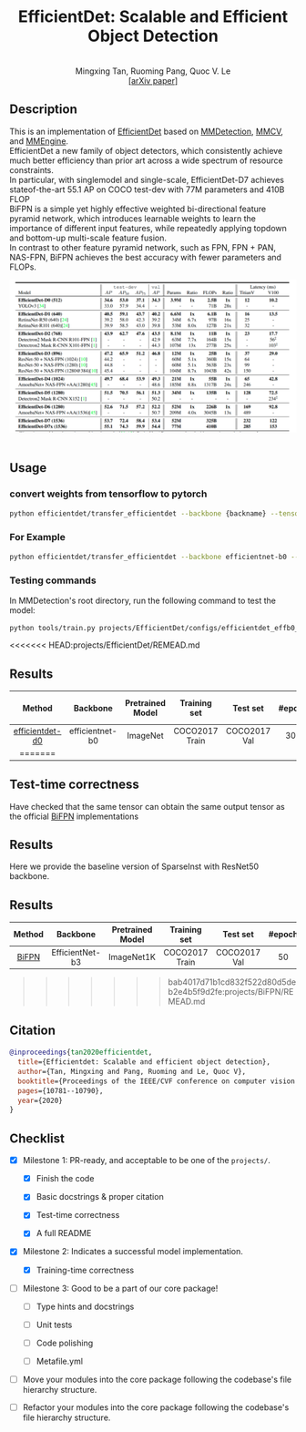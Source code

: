 <div align="center">

# EfficientDet: Scalable and Efficient Object Detection

<br>
Mingxing Tan, Ruoming Pang, Quoc V. Le
<br>
<a href="https://arxiv.org/pdf/1911.09070.pdf">[arXiv paper]</a>
<br>
</div>

## Description

This is an implementation of [EfficientDet](https://github.com/google/automl) based on [MMDetection](https://github.com/open-mmlab/mmdetection/tree/3.x), [MMCV](https://github.com/open-mmlab/mmcv), and [MMEngine](https://github.com/open-mmlab/mmengine).
<br>
EfficientDet a new family of object detectors, which consistently achieve much better efficiency than prior art across a wide
spectrum of resource constraints.
<br>
In particular, with singlemodel and single-scale, EfficientDet-D7 achieves stateof-the-art 55.1 AP on COCO test-dev with 77M parameters and 410B FLOP
<br>
BiFPN is a simple yet highly effective weighted bi-directional feature pyramid network, which introduces learnable weights to learn the importance of different input features, while repeatedly applying topdown and bottom-up multi-scale feature fusion.
<br>
In contrast to other feature pyramid network, such as FPN, FPN + PAN, NAS-FPN, BiFPN achieves  the best accuracy with fewer parameters and FLOPs.

<div align="center">
<img src="https://github.com/zwhus/pictures/raw/main/Screenshot%20from%202023-01-30%2015-33-42.png">
</div>
<br>

## Usage

### convert weights from tensorflow to pytorch

```bash
python efficientdet/transfer_efficientdet --backbone {backname} --tensorflow_weight {tensorflow_efficientdet_path} --out_weight {out_path}
```

### For Example

```bash
python efficientdet/transfer_efficientdet --backbone efficientnet-b0 --tensorflow_weight efficientdet-d0/model --out_weight demo.pth
```

### Testing commands

In MMDetection's root directory, run the following command to test the model:

```bash
python tools/train.py projects/EfficientDet/configs/efficientdet_effb0_bifpn_8xb16-crop512-300e_coco.py ${CHECKPOINT_PATH}
```

\<\<\<\<\<\<\< HEAD:projects/EfficientDet/REMEAD.md

## Results

<!-- List the results as usually done in other model's README. [Example](https://github.com/open-mmlab/mmdetection/blob/3.x/configs/faster_rcnn/README.md#results-and-models)
You should claim whether this is based on the pre-trained weights, which are converted from the official release; or it's a reproduced result obtained from retraining the model in this project. -->

|                                      Method                                      |    Backbone     | Pretrained Model |  Training set  |   Test set   | #epoch | val box AP | official AP |
| :------------------------------------------------------------------------------: | :-------------: | :--------------: | :------------: | :----------: | :----: | :--------: | :---------: |
| [efficientdet-d0](./configs/efficientdet_effb0_bifpn_8xb16-crop512-300e_coco.py) | efficientnet-b0 |     ImageNet     | COCO2017 Train | COCO2017 Val |  300   |   0.344    |    0.343    |
|                                     =======                                      |                 |                  |                |              |        |            |             |

## Test-time correctness

Have checked that the same tensor can obtain the same output tensor as the official [BiFPN](https://github.com/google/automl) implementations

## Results

Here we provide the baseline version of SparseInst with ResNet50 backbone.

## Results

|                               Method                                |    Backbone     | Pretrained Model |  Training set  |   Test set   | #epoch | box AP |         Download         |
| :-----------------------------------------------------------------: | :-------------: | :--------------: | :------------: | :----------: | :----: | :----: | :----------------------: |
| [BiFPN](./configs/efficientdet_effb3_bifpn_8xb4-crop896-1x_coco.py) | EfficientNet-b3 |    ImageNet1K    | COCO2017 Train | COCO2017 Val |   50   | 0.434  | [model](<>) \| [log](<>) |

> > > > > > > bab4017d71b1cd832f522d80d5deb2e4b5f9d2fe:projects/BiFPN/REMEAD.md

## Citation

```BibTeX
@inproceedings{tan2020efficientdet,
  title={Efficientdet: Scalable and efficient object detection},
  author={Tan, Mingxing and Pang, Ruoming and Le, Quoc V},
  booktitle={Proceedings of the IEEE/CVF conference on computer vision and pattern recognition},
  pages={10781--10790},
  year={2020}
}
```

## Checklist

<!-- Here is a checklist illustrating a usual development workflow of a successful project, and also serves as an overview of this project's progress. The PIC (person in charge) or contributors of this project should check all the items that they believe have been finished, which will further be verified by codebase maintainers via a PR.
OpenMMLab's maintainer will review the code to ensure the project's quality. Reaching the first milestone means that this project suffices the minimum requirement of being merged into 'projects/'. But this project is only eligible to become a part of the core package upon attaining the last milestone.
Note that keeping this section up-to-date is crucial not only for this project's developers but the entire community, since there might be some other contributors joining this project and deciding their starting point from this list. It also helps maintainers accurately estimate time and effort on further code polishing, if needed.
A project does not necessarily have to be finished in a single PR, but it's essential for the project to at least reach the first milestone in its very first PR. -->

- [x] Milestone 1: PR-ready, and acceptable to be one of the `projects/`.

  - [x] Finish the code

    <!-- The code's design shall follow existing interfaces and convention. For example, each model component should be registered into `mmdet.registry.MODELS` and configurable via a config file. -->

  - [x] Basic docstrings & proper citation

    <!-- Each major object should contain a docstring, describing its functionality and arguments. If you have adapted the code from other open-source projects, don't forget to cite the source project in docstring and make sure your behavior is not against its license. Typically, we do not accept any code snippet under GPL license. [A Short Guide to Open Source Licenses](https://medium.com/nationwide-technology/a-short-guide-to-open-source-licenses-cf5b1c329edd) -->

  - [x] Test-time correctness

    <!-- If you are reproducing the result from a paper, make sure your model's inference-time performance matches that in the original paper. The weights usually could be obtained by simply renaming the keys in the official pre-trained weights. This test could be skipped though, if you are able to prove the training-time correctness and check the second milestone. -->

  - [x] A full README

    <!-- As this template does. -->

- [x] Milestone 2: Indicates a successful model implementation.

  - [x] Training-time correctness

    <!-- If you are reproducing the result from a paper, checking this item means that you should have trained your model from scratch based on the original paper's specification and verified that the final result matches the report within a minor error range. -->

- [ ] Milestone 3: Good to be a part of our core package!

  - [ ] Type hints and docstrings

    <!-- Ideally *all* the methods should have [type hints](https://www.pythontutorial.net/python-basics/python-type-hints/) and [docstrings](https://google.github.io/styleguide/pyguide.html#381-docstrings). [Example](https://github.com/open-mmlab/mmdetection/blob/5b0d5b40d5c6cfda906db7464ca22cbd4396728a/mmdet/datasets/transforms/transforms.py#L41-L169) -->

  - [ ] Unit tests

    <!-- Unit tests for each module are required. [Example](https://github.com/open-mmlab/mmdetection/blob/5b0d5b40d5c6cfda906db7464ca22cbd4396728a/tests/test_datasets/test_transforms/test_transforms.py#L35-L88) -->

  - [ ] Code polishing

    <!-- Refactor your code according to reviewer's comment. -->

  - [ ] Metafile.yml

    <!-- It will be parsed by MIM and Inferencer. [Example](https://github.com/open-mmlab/mmdetection/blob/3.x/configs/faster_rcnn/metafile.yml) -->

- [ ] Move your modules into the core package following the codebase's file hierarchy structure.

  <!-- In particular, you may have to refactor this README into a standard one. [Example](https://github.com/open-mmlab/mmdetection/blob/3.x/configs/faster_rcnn/README.md) -->

- [ ] Refactor your modules into the core package following the codebase's file hierarchy structure.
